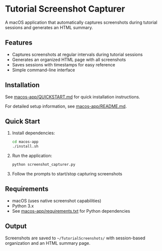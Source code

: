 # Tutorial Screenshot Capturer

A macOS application that automatically captures screenshots during tutorial sessions and generates an HTML summary.

## Features

- Captures screenshots at regular intervals during tutorial sessions
- Generates an organized HTML page with all screenshots
- Saves sessions with timestamps for easy reference
- Simple command-line interface

## Installation

See [macos-app/QUICKSTART.md](macos-app/QUICKSTART.md) for quick installation instructions.

For detailed setup information, see [macos-app/README.md](macos-app/README.md).

## Quick Start

1. Install dependencies:
   ```bash
   cd macos-app
   ./install.sh
   ```

2. Run the application:
   ```bash
   python screenshot_capturer.py
   ```

3. Follow the prompts to start/stop capturing screenshots

## Requirements

- macOS (uses native screenshot capabilities)
- Python 3.x
- See [macos-app/requirements.txt](macos-app/requirements.txt) for Python dependencies

## Output

Screenshots are saved to `~/TutorialScreenshots/` with session-based organization and an HTML summary page.
